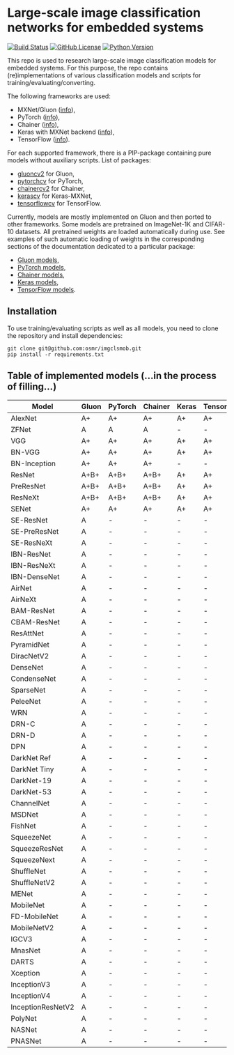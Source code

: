 # Large-scale image classification networks for embedded systems

[![Build Status](https://travis-ci.org/osmr/imgclsmob.svg?branch=master)](https://travis-ci.org/osmr/imgclsmob)
[![GitHub License](https://img.shields.io/badge/License-MIT-blue.svg)](https://opensource.org/licenses/MIT)
[![Python Version](https://img.shields.io/badge/python-2.7%2C3.6-lightgrey.svg)](https://github.com/osmr/imgclsmob)

This repo is used to research large-scale image classification models for embedded systems. For this purpose,
the repo contains (re)implementations of various classification models and scripts for training/evaluating/converting.

The following frameworks are used:
- MXNet/Gluon ([info](https://mxnet.apache.org)),
- PyTorch ([info](https://pytorch.org)),
- Chainer ([info](https://chainer.org)),
- Keras with MXNet backend ([info](https://github.com/awslabs/keras-apache-mxnet)),
- TensorFlow ([info](https://www.tensorflow.org)).

For each supported framework, there is a PIP-package containing pure models without auxiliary scripts. List of packages:
- [gluoncv2](https://pypi.org/project/gluoncv2) for Gluon,
- [pytorchcv](https://pypi.org/project/pytorchcv) for PyTorch,
- [chainercv2](https://pypi.org/project/chainercv2) for Chainer,
- [kerascv](https://pypi.org/project/kerascv) for Keras-MXNet,
- [tensorflowcv](https://pypi.org/project/tensorflowcv) for TensorFlow.

Currently, models are mostly implemented on Gluon and then ported to other frameworks. Some models are pretrained on
ImageNet-1K and CIFAR-10 datasets. All pretrained weights are loaded automatically during use. See examples of such
automatic loading of weights in the corresponding sections of the documentation dedicated to a particular package:
- [Gluon models](gluon/README.md),
- [PyTorch models](pytorch/README.md),
- [Chainer models](chainer_/README.md),
- [Keras models](keras_/README.md),
- [TensorFlow models](tensorflow_/README.md).

## Installation

To use training/evaluating scripts as well as all models, you need to clone the repository and install dependencies:
```
git clone git@github.com:osmr/imgclsmob.git
pip install -r requirements.txt
```

## Table of implemented models (...in the process of filling...)

| Model | Gluon | PyTorch | Chainer | Keras | TensorFlow | Paper | Repo | Year |
| --- | --- | --- | --- | --- | --- | --- | --- | --- |
| AlexNet | A+ | A+ | A+ | A+ | A+ | [link](https://arxiv.org/abs/1404.5997) | - | - |
| ZFNet | A | A | A | - | - | [link](https://arxiv.org/abs/1311.2901) | - | - |
| VGG | A+ | A+ | A+ | A+ | A+ | [link](https://arxiv.org/abs/1409.1556) | - | - |
| BN-VGG | A+ | A+ | A+ | A+ | A+ | [link](https://arxiv.org/abs/1409.1556) | - | - |
| BN-Inception | A+ | A+ | A+ | - | - | [link](https://arxiv.org/abs/1502.03167) | - | - |
| ResNet | A+B+ | A+B+ | A+B+ | A+ | A+ | [link](https://arxiv.org/abs/1512.03385) | - | - |
| PreResNet | A+B+ | A+B+ | A+B+ | A+ | A+ | [link](https://arxiv.org/abs/1603.05027) | - | - |
| ResNeXt | A+B+ | A+B+ | A+B+ | A+ | A+ | [link](http://arxiv.org/abs/1611.05431) | - | - |
| SENet | A+ | A+ | A+ | A+ | A+ | [link](https://arxiv.org/abs/1709.01507) | - | - |
| SE-ResNet | A | - | - | - | - | [link](https://arxiv.org/abs/1709.01507) | - | - |
| SE-PreResNet | A | - | - | - | - | [link](https://arxiv.org/abs/1709.01507) | - | - |
| SE-ResNeXt | A | - | - | - | - | [link](https://arxiv.org/abs/1709.01507) | - | - |
| IBN-ResNet | A | - | - | - | - | [link](https://arxiv.org/abs/1807.09441) | - | - |
| IBN-ResNeXt | A | - | - | - | - | [link](https://arxiv.org/abs/1807.09441) | - | - |
| IBN-DenseNet | A | - | - | - | - | [link](https://arxiv.org/abs/1807.09441) | - | - |
| AirNet | A | - | - | - | - | [link](https://ieeexplore.ieee.org/document/8510896) | - | - |
| AirNeXt | A | - | - | - | - | [link](https://ieeexplore.ieee.org/document/8510896) | - | - |
| BAM-ResNet | A | - | - | - | - | [link](https://arxiv.org/abs/1807.06514) | - | - |
| CBAM-ResNet | A | - | - | - | - | [link](https://arxiv.org/abs/1807.06521) | - | - |
| ResAttNet | A | - | - | - | - | [link](https://arxiv.org/abs/1704.06904) | - | - |
| PyramidNet | A | - | - | - | - | [link](https://arxiv.org/abs/1610.02915) | - | - |
| DiracNetV2 | A | - | - | - | - | [link](https://arxiv.org/abs/1706.00388) | - | - |
| DenseNet | A | - | - | - | - | [link](https://arxiv.org/abs/1608.06993) | - | - |
| CondenseNet | A | - | - | - | - | [link](https://arxiv.org/abs/1711.09224) | - | - |
| SparseNet | A | - | - | - | - | [link](https://arxiv.org/abs/1801.05895) | - | - |
| PeleeNet | A | - | - | - | - | [link](https://arxiv.org/abs/1804.06882) | - | - |
| WRN | A | - | - | - | - | [link](https://arxiv.org/abs/1605.07146) | - | - |
| DRN-C | A | - | - | - | - | [link](https://arxiv.org/abs/1705.09914) | - | - |
| DRN-D | A | - | - | - | - | [link](https://arxiv.org/abs/1705.09914) | - | - |
| DPN | A | - | - | - | - | [link](https://arxiv.org/abs/1707.01629) | - | - |
| DarkNet Ref | A | - | - | - | - | [link](https://github.com/pjreddie/darknet) | - | - |
| DarkNet Tiny | A | - | - | - | - | [link](https://github.com/pjreddie/darknet) | - | - |
| DarkNet-19 | A | - | - | - | - | [link](https://github.com/pjreddie/darknet) | - | - |
| DarkNet-53 | A | - | - | - | - | [link](https://arxiv.org/abs/1804.02767) | - | - |
| ChannelNet | A | - | - | - | - | [link](https://arxiv.org/abs/1809.01330) | - | - |
| MSDNet | A | - | - | - | - | [link](https://arxiv.org/abs/1703.09844) | - | - |
| FishNet | A | - | - | - | - | [link](http://papers.nips.cc/paper/7356-fishnet-a-versatile-backbone-for-image-region-and-pixel-level-prediction.pdf) | - | - |
| SqueezeNet | A | - | - | - | - | [link](https://arxiv.org/abs/1602.07360) | - | - |
| SqueezeResNet | A | - | - | - | - | [link](https://arxiv.org/abs/1602.07360) | - | - |
| SqueezeNext | A | - | - | - | - | [link](https://arxiv.org/abs/1803.10615) | - | - |
| ShuffleNet | A | - | - | - | - | [link](https://arxiv.org/abs/1707.01083) | - | - |
| ShuffleNetV2 | A | - | - | - | - | [link](https://arxiv.org/abs/1807.11164) | - | - |
| MENet | A | - | - | - | - | [link](https://arxiv.org/abs/1803.09127) | - | - |
| MobileNet | A | - | - | - | - | [link](https://arxiv.org/abs/1704.04861) | - | - |
| FD-MobileNet | A | - | - | - | - | [link](https://arxiv.org/abs/1802.03750) | - | - |
| MobileNetV2 | A | - | - | - | - | [link](https://arxiv.org/abs/1801.04381) | - | - |
| IGCV3 | A | - | - | - | - | [link](https://arxiv.org/abs/1806.00178) | - | - |
| MnasNet | A | - | - | - | - | [link](https://arxiv.org/abs/1807.11626) | - | - |
| DARTS | A | - | - | - | - | [link](https://arxiv.org/abs/1806.09055) | - | - |
| Xception | A | - | - | - | - | [link](https://arxiv.org/abs/1610.02357) | - | - |
| InceptionV3 | A | - | - | - | - | [link](https://arxiv.org/abs/1512.00567) | - | - |
| InceptionV4 | A | - | - | - | - | [link](https://arxiv.org/abs/1602.07261) | - | - |
| InceptionResNetV2 | A | - | - | - | - | [link](https://arxiv.org/abs/1602.07261) | - | - |
| PolyNet | A | - | - | - | - | [link](https://arxiv.org/abs/1611.05725) | - | - |
| NASNet | A | - | - | - | - | [link](https://arxiv.org/abs/1707.07012) | - | - |
| PNASNet | A | - | - | - | - | [link](https://arxiv.org/abs/1712.00559) | - | - |
